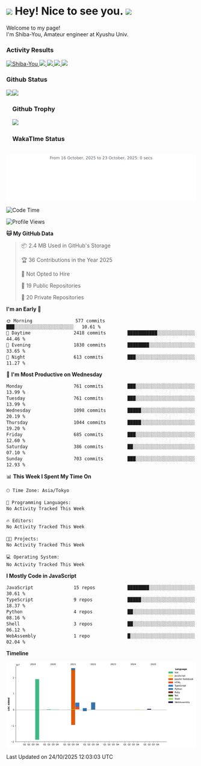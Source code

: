 <h1>
  <img src="https://emojis.slackmojis.com/emojis/images/1531849430/4246/blob-sunglasses.gif?1531849430" width="30"/> 
  Hey! Nice to see you.
  <img src="https://emojis.slackmojis.com/emojis/images/1531849430/4246/blob-sunglasses.gif?1531849430" width="30"/> 
</h1>
<p>
  Welcome to my page! <br />
  I'm Shiba-You, Amateur engineer at Kyushu Univ.
</p>


<h3>
  Activity Results
</h3>
<p align="left"> 
  <!--   GitHub  -->
  <a href="https://github.com/Shiba-You/Shiba-You/">
    <img src="https://komarev.com/ghpvc/?username=Shiba-You" alt="Shiba-You" />
  </a>
  <a href="https://github.com/Shiba-You">
    <img height="20" src="https://img.shields.io/github/followers/Shiba-You?label=follow&logo=github&style=flat" />
  </a>
  
  <!-- Qiita -->
  <a href="http://qiita.com/Shiba-You">
    <img height="20" src="https://qiita-badge.apiapi.app/s/Shiba-You/posts.svg" />
  </a>
  <a href="http://qiita.com/Shiba-You">
    <img height="20" src="https://qiita-badge.apiapi.app/s/Shiba-You/contributions.svg" />
  </a>
  <a href="http://qiita.com/Shiba-You">
    <img height="20" src="https://qiita-badge.apiapi.app/s/Shiba-You/followers.svg" />
  </a>
</p>


<h3>
  Github Status
</h3>
<div>
  <img height="170" align="left" src="https://github-readme-stats.vercel.app/api?username=Shiba-You&theme=tokyonight" />
  <img height="170" src="https://github-readme-stats.vercel.app/api/top-langs/?username=Shiba-You&theme=tokyonight&layout=compact" />
</div>

<h3>
  Github Trophy
</h3>
<div>
  <img width="800" src="https://github-profile-trophy.vercel.app/?username=Shiba-You&theme=tokyonight" />
</div>


<h3>
  WakaTIme Status
</h3>
<img src="https://github.com/Shiba-You/Shiba-You/blob/main/images/stat.svg" alt="Shiba-You WakaTime Activity"/>

<!--START_SECTION:waka-->
![Code Time](http://img.shields.io/badge/Code%20Time-1%2C100%20hrs%2014%20mins-blue)

![Profile Views](http://img.shields.io/badge/Profile%20Views-0-blue)

**🐱 My GitHub Data** 

> 📦 2.4 MB Used in GitHub's Storage 
 > 
> 🏆 36 Contributions in the Year 2025
 > 
> 🚫 Not Opted to Hire
 > 
> 📜 19 Public Repositories 
 > 
> 🔑 20 Private Repositories 
 > 
**I'm an Early 🐤** 

```text
🌞 Morning                577 commits         ███░░░░░░░░░░░░░░░░░░░░░░   10.61 % 
🌆 Daytime                2418 commits        ███████████░░░░░░░░░░░░░░   44.46 % 
🌃 Evening                1830 commits        ████████░░░░░░░░░░░░░░░░░   33.65 % 
🌙 Night                  613 commits         ███░░░░░░░░░░░░░░░░░░░░░░   11.27 % 
```
📅 **I'm Most Productive on Wednesday** 

```text
Monday                   761 commits         ███░░░░░░░░░░░░░░░░░░░░░░   13.99 % 
Tuesday                  761 commits         ███░░░░░░░░░░░░░░░░░░░░░░   13.99 % 
Wednesday                1098 commits        █████░░░░░░░░░░░░░░░░░░░░   20.19 % 
Thursday                 1044 commits        █████░░░░░░░░░░░░░░░░░░░░   19.20 % 
Friday                   685 commits         ███░░░░░░░░░░░░░░░░░░░░░░   12.60 % 
Saturday                 386 commits         ██░░░░░░░░░░░░░░░░░░░░░░░   07.10 % 
Sunday                   703 commits         ███░░░░░░░░░░░░░░░░░░░░░░   12.93 % 
```


📊 **This Week I Spent My Time On** 

```text
🕑︎ Time Zone: Asia/Tokyo

💬 Programming Languages: 
No Activity Tracked This Week

🔥 Editors: 
No Activity Tracked This Week

🐱‍💻 Projects: 
No Activity Tracked This Week

💻 Operating System: 
No Activity Tracked This Week
```

**I Mostly Code in JavaScript** 

```text
JavaScript               15 repos            ████████░░░░░░░░░░░░░░░░░   30.61 % 
TypeScript               9 repos             █████░░░░░░░░░░░░░░░░░░░░   18.37 % 
Python                   4 repos             ██░░░░░░░░░░░░░░░░░░░░░░░   08.16 % 
Shell                    3 repos             ██░░░░░░░░░░░░░░░░░░░░░░░   06.12 % 
WebAssembly              1 repo              █░░░░░░░░░░░░░░░░░░░░░░░░   02.04 % 
```



**Timeline**

![Lines of Code chart](https://raw.githubusercontent.com/Shiba-You/Shiba-You/main/assets/bar_graph.png)


 Last Updated on 24/10/2025 12:03:03 UTC
<!--END_SECTION:waka-->
